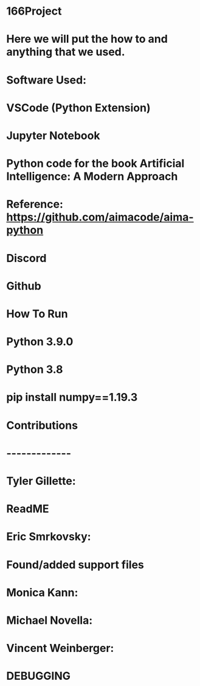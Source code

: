 # 166Project
# Here we will put the how to and anything that we used.

# Software Used:
# VSCode (Python Extension)
# Jupyter Notebook
# Python code for the book Artificial Intelligence: A Modern Approach
# Reference: https://github.com/aimacode/aima-python
# Discord
# Github
#
#
#


# How To Run
# Python 3.9.0
# Python 3.8
# pip install numpy==1.19.3

# Contributions
# -------------
#
# Tyler Gillette:
# ReadME
#
#
# Eric Smrkovsky:
# Found/added support files
#
#
# Monica Kann:
#
#
#
# Michael Novella:
#
#
#
# Vincent Weinberger:
# DEBUGGING
#
#
